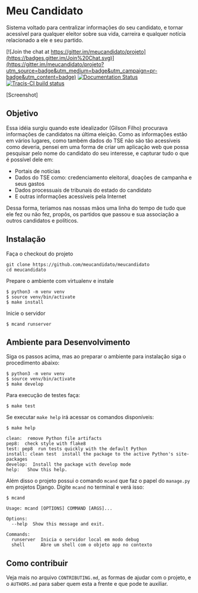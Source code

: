 # Meu Candidato

Sistema voltado para centralizar informações do seu candidato, e tornar acessível para qualquer eleitor sobre sua vida, carreira e qualquer notícia relacionado a ele e seu partido.

[![Join the chat at https://gitter.im/meucandidato/projeto](https://badges.gitter.im/Join%20Chat.svg)](https://gitter.im/meucandidato/projeto?utm_source=badge&utm_medium=badge&utm_campaign=pr-badge&utm_content=badge)
[![Documentation Status](https://readthedocs.org/projects/meucandidato/badge/?version=latest)](http://meucandidato.readthedocs.io/en/latest/?badge=latest)
[![Tracis-CI build status](https://travis-ci.org/gilsondev/meucandidato.svg?branch=master)](https://travis-ci.org/gilsondev/meucandidato)

[Screenshot]

## Objetivo

Essa idéia surgiu quando este idealizador (Gilson Filho) procurava informações de candidatos na última eleição. Como as informações estão em vários
lugares, como também dados do TSE não são tão acessíveis como deveria, pensei em uma forma de criar um aplicação web que possa pesquisar
pelo nome do candidato do seu interesse, e capturar tudo o que é possível dele em:

- Portais de notícias
- Dados do TSE como: credenciamento eleitoral, doações de campanha e seus gastos
- Dados processuais de tribunais do estado do candidato
- E outras informações acessíveis pela Internet

Dessa forma, teriamos nas nossas mãos uma linha do tempo de tudo que ele fez ou não fez, propôs, os partidos que passou e sua associação
a outros candidatos e políticos.

## Instalação

Faça o checkout do projeto

```shell
git clone https://github.com/meucandidato/meucandidato
cd meucandidato
```

Prepare o ambiente com virtualenv e instale

```shell
$ python3 -m venv venv
$ source venv/bin/activate
$ make install
```

Inicie o servidor

```shell
$ mcand runserver
```

## Ambiente para Desenvolvimento

Siga os passos acima, mas ao preparar o ambiente para instalação siga o procedimento abaixo:

```shell
$ python3 -m venv venv
$ source venv/bin/activate
$ make develop
```

Para execução de testes faça:

```shell
$ make test
```

Se executar `make help` irá acessar os comandos disponíveis:

```shell
$ make help

clean:  remove Python file artifacts
pep8:  check style with flake8
test: pep8  run tests quickly with the default Python
install: clean test  install the package to the active Python's site-packages
develop:  Install the package with develop mode
help:   Show this help.
```

Além disso o projeto possui o comando `mcand` que faz o papel do `manage.py` em projetos Django. Digite `mcand` no terminal e verá isso:

```shell
$ mcand

Usage: mcand [OPTIONS] COMMAND [ARGS]...

Options:
  --help  Show this message and exit.

Commands:
  runserver  Inicia o servidor local em modo debug
  shell      Abre um shell com o objeto app no contexto
```

## Como contribuir

Veja mais no arquivo `CONTRIBUTING.md`, as formas de ajudar com o projeto, e o `AUTHORS.md` para saber quem esta a frente e que pode te auxiliar.